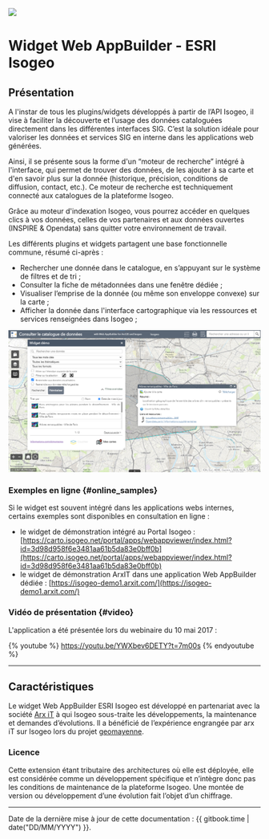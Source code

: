 ![](https://www.isogeo.com/images/isogeo/logo-isogeo.png)

# Widget Web AppBuilder - ESRI Isogeo

## Présentation

A l'instar de tous les plugins/widgets développés à partir de l’API Isogeo, il vise à faciliter la découverte et l’usage des données cataloguées directement dans les différentes interfaces SIG. C’est la solution idéale pour valoriser les données et services SIG en interne dans les applications web générées.

Ainsi, il se présente sous la forme d'un “moteur de recherche” intégré à l'interface, qui permet de trouver des données, de les ajouter à sa carte et d'en savoir plus sur la donnée (historique, précision, conditions de diffusion, contact, etc.). Ce moteur de recherche est techniquement connecté aux catalogues de la plateforme Isogeo.

Grâce au moteur d'indexation Isogeo, vous pourrez accéder en quelques clics à vos données, celles de vos partenaires et aux données ouvertes (INSPIRE & Opendata) sans quitter votre environnement de travail.

Les différents plugins et widgets partagent une base fonctionnelle commune, résumé ci-après : 

* Rechercher une donnée dans le catalogue, en s’appuyant sur le système de filtres et de tri ;
* Consulter la fiche de métadonnées dans une fenêtre dédiée ;
* Visualiser l’emprise de la donnée (ou même son enveloppe convexe) sur la carte ;
* Afficher la donnée dans l'interface cartographique via les ressources et services renseignées dans Isogeo ;

![](../assets/widget_global_zoom.png "Interface globale du widget Web AppBuilder")

### Exemples en ligne {#online_samples}

Si le widget est souvent intégré dans les applications webs internes, certains exemples sont disponibles en consultation en ligne :

* le widget de démonstration intégré au Portal Isogeo : [https://carto.isogeo.net/portal/apps/webappviewer/index.html?id=3d98d958f6e3481aa61b5da83e0bff0b](https://carto.isogeo.net/portal/apps/webappviewer/index.html?id=3d98d958f6e3481aa61b5da83e0bff0b)
* le widget de démonstration ArxIT dans une application Web AppBuilder dédiée : [https://isogeo-demo1.arxit.com/](https://isogeo-demo1.arxit.com/)

### Vidéo de présentation {#video}

L'application a été présentée lors du webinaire du 10 mai 2017 :

{% youtube %}
https://youtu.be/YWXbev6DETY?t=7m00s
{% endyoutube %}

---

## Caractéristiques

Le widget Web AppBuilder ESRI Isogeo est développé en partenariat avec la société [Arx iT](http://www.arxit.com/) à qui Isogeo sous-traite les développements, la maintenance et demandes d’évolutions. Il a bénéficié de l’expérience engrangée par arx iT sur Isogeo lors du projet [geomayenne](https://www.geomayenne.fr).

### Licence

Cette extension étant tributaire des architectures où elle est déployée, elle est considérée comme un développement spécifique et n’intègre donc pas les conditions de maintenance de la plateforme Isogeo. Une montée de version ou développement d’une évolution fait l’objet d’un chiffrage.

---

Date de la dernière mise à jour de cette documentation : {{ gitbook.time | date("DD/MM/YYYY") }}.
